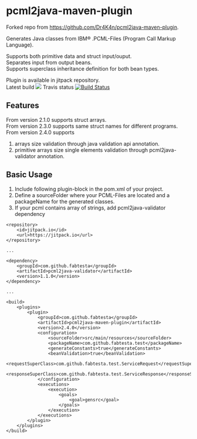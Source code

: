 pcml2java-maven-plugin
======================
Forked repo from https://github.com/Dr4K4n/pcml2java-maven-plugin.

Generates Java classes from IBM® .PCML-Files (Program Call Markup Language).

Supports both primitive data and struct input/ouput.  
Separates input from output beans.  
Supports superclass inheritance definition for both bean types.

Plugin is available in jitpack repository.  
Latest build [![](https://jitpack.io/v/fabtesta/pcml2java-maven-plugin.svg)](https://jitpack.io/#fabtesta/pcml2java-maven-plugin)
Travis status [![Build Status](https://travis-ci.org/fabtesta/pcml2java-maven-plugin.svg?branch=master)](https://travis-ci.org/fabtesta/pcml2java-maven-plugin)

## Features
From version 2.1.0 supports struct arrays.  
From version 2.3.0 supports same struct names for different programs.
From version 2.4.0 supports
1) arrays size validation through java validation api annotation.
2) primitive arrays size single elements validation through pcml2java-validator annotation.

## Basic Usage
1) Include following plugin-block in the pom.xml of your project.  
2) Define a sourceFolder where your PCML-Files are located and a packageName for the generated classes.
3) If your pcml contains array of strings, add pcml2java-validator dependency
```
<repository>
    <id>jitpack.io</id>
    <url>https://jitpack.io</url>
</repository>

...

<dependency>
    <groupId>com.github.fabtesta</groupId>
    <artifactId>pcml2java-validator</artifactId>
    <version>1.1.0</version>
</dependency>
    
...

<build>
	<plugins>
		<plugin>
			<groupId>com.github.fabtesta</groupId>
	    	<artifactId>pcml2java-maven-plugin</artifactId>
	    	<version>2.4.0</version>
			<configuration>
				<sourceFolder>src/main/resources</sourceFolder>
				<packageName>com.github.fabtesta.test</packageName>
				<generateConstants>true</generateConstants>
				<beanValidation>true</beanValidation>
				<requestSuperClass>com.github.fabtesta.test.ServiceRequest</requestSuperClass>
				<responseSuperClass>com.github.fabtesta.test.ServiceResponse</responseSuperClass>
			</configuration>
			<executions>
				<execution>
					<goals>
						<goal>gensrc</goal>
					</goals>
				</execution>
			</executions>
		</plugin>
	</plugins>
</build>
```
